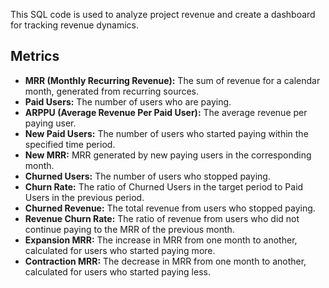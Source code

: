 This SQL code is used to analyze project revenue and create a dashboard for tracking revenue dynamics.

## Metrics

* **MRR (Monthly Recurring Revenue):** The sum of revenue for a calendar month, generated from recurring sources.
* **Paid Users:** The number of users who are paying.
* **ARPPU (Average Revenue Per Paid User):** The average revenue per paying user.
* **New Paid Users:** The number of users who started paying within the specified time period.
* **New MRR:** MRR generated by new paying users in the corresponding month.
* **Churned Users:** The number of users who stopped paying.
* **Churn Rate:** The ratio of Churned Users in the target period to Paid Users in the previous period.
* **Churned Revenue:** The total revenue from users who stopped paying.
* **Revenue Churn Rate:** The ratio of revenue from users who did not continue paying to the MRR of the previous month.
* **Expansion MRR:** The increase in MRR from one month to another, calculated for users who started paying more.
* **Contraction MRR:** The decrease in MRR from one month to another, calculated for users who started paying less.
